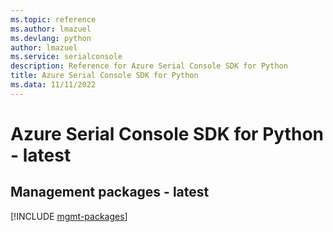 ```yaml
---
ms.topic: reference
ms.author: lmazuel
ms.devlang: python
author: lmazuel
ms.service: serialconsole
description: Reference for Azure Serial Console SDK for Python
title: Azure Serial Console SDK for Python
ms.data: 11/11/2022
---
```

# Azure Serial Console SDK for Python - latest

## Management packages - latest
[!INCLUDE [mgmt-packages](serial-console-mgmt-index.md)]